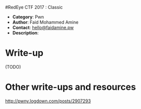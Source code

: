 #RedEye CTF 2017 : Classic

* **Category**: Pwn <br>
* **Author**: Faid Mohammed Amine
* **Contact**: hello@faidamine.pw
* **Description**: 



# Write-up 

(TODO)

# Other write-ups and resources

http://pwny.logdown.com/posts/2907293
